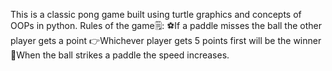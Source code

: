 This is a classic pong game built using turtle graphics and concepts of OOPs in python. 
Rules of the game🗒️:
⚽If a paddle misses the ball the other player gets a point
👉Whichever player gets 5 points first will be the winner
💨When the ball strikes a paddle the speed increases.

